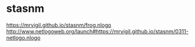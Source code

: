 # stasnm
https://mrvigil.github.io/stasnm/frog.nlogo
http://www.netlogoweb.org/launch#https://mrvigil.github.io/stasnm/0311-netlogo.nlogo

